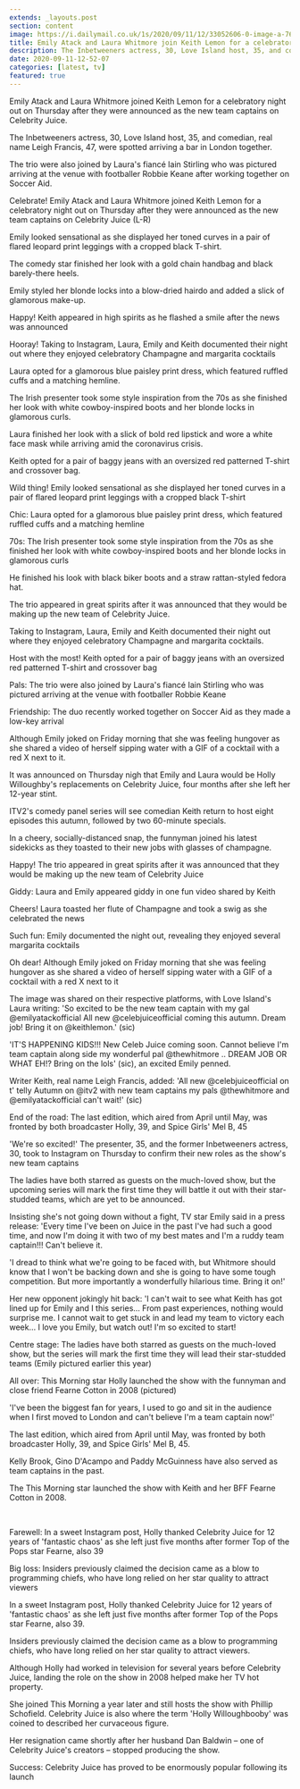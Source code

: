 ```yaml
---
extends: _layouts.post
section: content
image: https://i.dailymail.co.uk/1s/2020/09/11/12/33052606-0-image-a-76_1599824706403.jpg 
title: Emily Atack and Laura Whitmore join Keith Lemon for a celebratory Celebrity Juice night out 
description: The Inbetweeners actress, 30, Love Island host, 35, and comedian, real name Leigh Francis, 47, were spotted arriving a bar in London together. 
date: 2020-09-11-12-52-07 
categories: [latest, tv] 
featured: true 
--- 
```

Emily Atack and Laura Whitmore joined Keith Lemon for a celebratory night out on Thursday after they were announced as the new team captains on Celebrity Juice.

The Inbetweeners actress, 30, Love Island host, 35, and comedian, real name Leigh Francis, 47, were spotted arriving a bar in London together.

The trio were also joined by Laura's fiancé Iain Stirling who was pictured arriving at the venue with footballer Robbie Keane after working together on Soccer Aid.

Celebrate! Emily Atack and Laura Whitmore joined Keith Lemon for a celebratory night out on Thursday after they were announced as the new team captains on Celebrity Juice (L-R) 

Emily looked sensational as she displayed her toned curves in a pair of flared leopard print leggings with a cropped black T-shirt.

The comedy star finished her look with a gold chain handbag and black barely-there heels. 

Emily styled her blonde locks into a blow-dried hairdo and added a slick of glamorous make-up.

Happy! Keith appeared in high spirits as he flashed a smile after the news was announced 

Hooray! Taking to Instagram, Laura, Emily and Keith documented their night out where they enjoyed celebratory Champagne and margarita cocktails

Laura opted for a glamorous blue paisley print dress, which featured ruffled cuffs and a matching hemline.  

The Irish presenter took some style inspiration from the 70s as she finished her look with white cowboy-inspired boots and her blonde locks in glamorous curls. 

Laura finished her look with a slick of bold red lipstick and wore a white face mask while arriving amid the coronavirus crisis.

Keith opted for a pair of baggy jeans with an oversized red patterned T-shirt and crossover bag.

Wild thing! Emily looked sensational as she displayed her toned curves in a pair of flared leopard print leggings with a cropped black T-shirt

Chic: Laura opted for a glamorous blue paisley print dress, which featured ruffled cuffs and a matching hemline

70s: The Irish presenter took some style inspiration from the 70s as she finished her look with white cowboy-inspired boots and her blonde locks in glamorous curls

He finished his look with black biker boots and a straw rattan-styled fedora hat.

The trio appeared in great spirits after it was announced that they would be making up the new team of Celebrity Juice.

Taking to Instagram, Laura, Emily and Keith documented their night out where they enjoyed celebratory Champagne and margarita cocktails.

Host with the most! Keith opted for a pair of baggy jeans with an oversized red patterned T-shirt and crossover bag 

Pals: The trio were also joined by Laura's fiancé Iain Stirling who was pictured arriving at the venue with footballer Robbie Keane 

Friendship: The duo recently worked together on Soccer Aid as they made a low-key arrival 

Although Emily joked on Friday morning that she was feeling hungover as she shared a video of herself sipping water with a GIF of a cocktail with a red X next to it. 

It was announced on Thursday nigh that Emily and Laura would be Holly Willoughby's replacements on Celebrity Juice, four months after she left her 12-year stint. 

ITV2's comedy panel series will see comedian Keith return to host eight episodes this autumn, followed by two 60-minute specials. 

In a cheery, socially-distanced snap, the funnyman joined his latest sidekicks as they toasted to their new jobs with glasses of champagne.

Happy! The trio appeared in great spirits after it was announced that they would be making up the new team of Celebrity Juice

Giddy: Laura and Emily appeared giddy in one fun video shared by Keith 

Cheers! Laura toasted her flute of Champagne and took a swig as she celebrated the news 

Such fun: Emily documented the night out, revealing they enjoyed several margarita cocktails 

Oh dear! Although Emily joked on Friday morning that she was feeling hungover as she shared a video of herself sipping water with a GIF of a cocktail with a red X next to it

The image was shared on their respective platforms, with Love Island's Laura writing: 'So excited to be the new team captain with my gal @emilyatackofficial All new @celebjuiceofficial coming this autumn. Dream job! Bring it on @keithlemon.' (sic)

'IT'S HAPPENING KIDS!!! New Celeb Juice coming soon. Cannot believe I'm team captain along side my wonderful pal @thewhitmore .. DREAM JOB OR WHAT EH!? Bring on the lols' (sic), an excited Emily penned.

Writer Keith, real name Leigh Francis, added: 'All new @celebjuiceofficial on t' telly Autumn on @itv2 with new team captains my pals @thewhitmore and @emilyatackofficial can't wait!' (sic)

End of the road: The last edition, which aired from April until May, was fronted by both broadcaster Holly, 39, and Spice Girls' Mel B, 45





'We're so excited!' The presenter, 35, and the former Inbetweeners actress, 30, took to Instagram on Thursday to confirm their new roles as the show's new team captains

The ladies have both starred as guests on the much-loved show, but the upcoming series will mark the first time they will battle it out with their star-studded teams, which are yet to be announced. 

Insisting she's not going down without a fight, TV star Emily said in a press release: 'Every time I've been on Juice in the past I've had such a good time, and now I'm doing it with two of my best mates and I'm a ruddy team captain!!! Can't believe it. 

'I dread to think what we're going to be faced with, but Whitmore should know that I won't be backing down and she is going to have some tough competition. But more importantly a wonderfully hilarious time. Bring it on!'

Her new opponent jokingly hit back: 'I can't wait to see what Keith has got lined up for Emily and I this series… From past experiences, nothing would surprise me. I cannot wait to get stuck in and lead my team to victory each week… I love you Emily, but watch out! I'm so excited to start!

Centre stage: The ladies have both starred as guests on the much-loved show, but the series will mark the first time they will lead their star-studded teams (Emily pictured earlier this year)

All over: This Morning star Holly launched the show with the funnyman and close friend Fearne Cotton in 2008 (pictured)

'I've been the biggest fan for years, I used to go and sit in the audience when I first moved to London and can't believe I'm a team captain now!' 

The last edition, which aired from April until May, was fronted by both broadcaster Holly, 39, and Spice Girls' Mel B, 45.

Kelly Brook, Gino D'Acampo and Paddy McGuinness have also served as team captains in the past. 

The This Morning star launched the show with Keith and her BFF Fearne Cotton in 2008.

 

Farewell: In a sweet Instagram post, Holly thanked Celebrity Juice for 12 years of 'fantastic chaos' as she left just five months after former Top of the Pops star Fearne, also 39

Big loss: Insiders previously claimed the decision came as a blow to programming chiefs, who have long relied on her star quality to attract viewers 

In a sweet Instagram post, Holly thanked Celebrity Juice for 12 years of 'fantastic chaos' as she left just five months after former Top of the Pops star Fearne, also 39.  

Insiders previously claimed the decision came as a blow to programming chiefs, who have long relied on her star quality to attract viewers. 

Although Holly had worked in television for several years before Celebrity Juice, landing the role on the show in 2008 helped make her TV hot property.

She joined This Morning a year later and still hosts the show with Phillip Schofield. Celebrity Juice is also where the term 'Holly Willoughbooby' was coined to described her curvaceous figure.

Her resignation came shortly after her husband Dan Baldwin – one of Celebrity Juice's creators – stopped producing the show. 

Success: Celebrity Juice has proved to be enormously popular following its launch 

